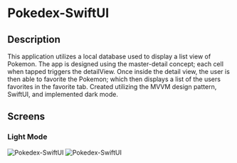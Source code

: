 # Pokedex-SwiftUI

## Description

This application utilizes a local database used to display a list view of Pokemon. The app is designed using the master-detail concept; each cell when tapped triggers the detailView. Once inside the detail view, the user is then able to favorite the Pokemon; which then displays a list of the users favorites in the favorite tab. Created utilizing the MVVM design pattern, SwiftUI, and implemented dark mode.

## Screens

### Light Mode
![Pokedex-SwiftUI](gitAssets/pokedexApp.gif)          ![Pokedex-SwiftUI](gitAssets/pokedexApp-darkmode.gif)
